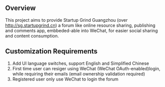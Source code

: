 ## Overview
This project aims to provide Startup Grind Guangzhou (over http://sg.startupgrind.cn) a forum like online resource sharing,
publishing and comments app, embbeded-able into WeChat, for easier social sharing and content consumption.

## Customization Requirements
1. Add UI language switches, support English and Simplified Chinese
2. First time user can resiger using WeChat (WeChat OAuth-enabled)login, while requiring their emails 
(email ownership validation required)
3. Registered user only use WeChat to login the forum
